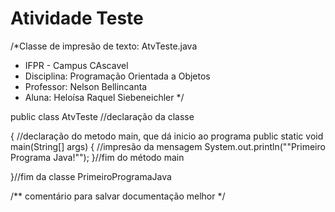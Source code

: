 # Atividade Teste

/*Classe de impresão de texto: AtvTeste.java
 * IFPR - Campus CAscavel
 * Disciplina: Programação Orientada a Objetos
 * Professor: Nelson Bellincanta
 * Aluna: Heloísa Raquel Siebeneichler
 */


 public class AtvTeste  //declaração da classe
 
{
    //declaração do metodo main, que dá inicio ao programa
    public static void main(String[] args) 
    {
        //impresão da mensagem
        System.out.println("\"Primeiro Programa Java!\"");
    }//fim do método main
 
}//fim da classe PrimeiroProgramaJava
 
/** comentário para salvar documentação melhor */
